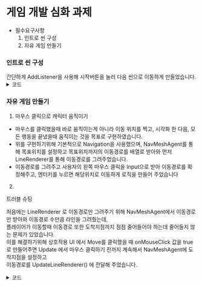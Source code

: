 <h1>게임 개발 심화 과제</h1> 

- 필수요구사항
    1. 인트로 씬 구성
    2. 자유 게임 만들기
     

<h3>인트로 씬 구성</h3>
간단하게 AddListener을 사용해 시작버튼을 눌러 다음 씬으로 이동하게 만들었습니다.
<details>
  <summary>코드</summary>
  <pre>
    <code>
      startBtn.onClick.AddListener(() => SceneManager.LoadScene("Main"));
    </code>
  </pre>
</details>


<h3>자유 게임 만들기</h3>

1. 마우스 클릭으로 캐릭터 움직이기  
- 마우스를 클릭했을때 바로 움직이는게 아니라 이동 위치를 찍고, 시각화 한 다음, 모든 행동을 끝냈을때 움직이는 것을 목표로 구현하였습니다.
- 위를 구현하기위해 기본적으로 Navigation을 사용했으며, NavMeshAgent를 통해 목표위치를 설정하고 목표위치까지의 이동경로를 배열로 받아와 먼저 LineRenderer를 통해 이동경로를 그려주었습니다.
- 이동경로를 그려주고 사용자의 왼쪽 마우스 클릭을 Input으로 받아 이동경로를 확정해주고, 엔터키를 누르면 해당위치로 이동하게 로직을 만들어 주었습니다

2. 

트러블 슈팅
 
처음에는 LineRenderer 로 이동경로만 그려주기 위해 NavMeshAgent에서 이동경로만 받아와 이동경로 수만큼 라인을 그려줬는데,</br>
플레이어가 이동할때 이동경로 또한 도착지점까지 점점 줄어들어야 하는데 줄어들지 않는 문제가 있었습니다.</br>
이를 해결하기위해 상호작용 UI 에서 Move를 클릭했을 때 onMouseClick 값을 true로 만들어주면 Update 에서 마우스 클릭하기 전까지 계속해서 NavMeshAgent에 도착지점을 설정하고</br>
이동경로를 UpdateLineRenderer() 에 전달해 주었습니다.</br>

<details>
  <summary>코드</summary>

    private void Update()
    {
        if (onMouseClick)
        {
            DrawNavMeshAgentPath();
        }
    }
    
    void DrawNavMeshAgentPath()
    {
        RaycastHit hit;
        if (Physics.Raycast(UnityEngine.Camera.main.ScreenPointToRay(Input.mousePosition), out hit, 100, clickableLayerMask))
        {
            if ((clickableLayerMask.value & (1 << hit.collider.gameObject.layer)) > 0)
            {
                navMeshAgent.destination = hit.point;
                UpdateLineRenderer(navMeshAgent.path.corners);
                GameObject obj = pooling.GetPoolItem("Point");
                obj.SetActive(true);
                obj.transform.position = new Vector3(hit.point.x, 0.2f, hit.point.z);
            }
        }
    }

    void UpdateLineRenderer(Vector3[] paths)
    {
        lineRenderer.enabled = true;
        lineRenderer.positionCount = paths.Length;
        for (int i = 0; i < paths.Length; i++)
        {
            lineRenderer.SetPosition(i, paths[i]);
        }
    }

</details>
